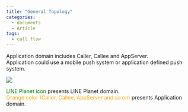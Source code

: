 ```yaml
---
title: "General Topology"
categories:
  - documents
  - Article
tags:
  - call flow
---
```


Application domain includes Caller, Callee and AppServer. <br>
Application could use a mobile push system or application defined push system.<br>


![]({{site.baseurl}}/assets/images/topo-general.png)


<span style="color:green">LINE Planet icon </span> presents LINE Planet domain.
<br>
<span style="color:orange">Orange color (Caller, Callee, AppServer and so on)</span> presents Application domain.
